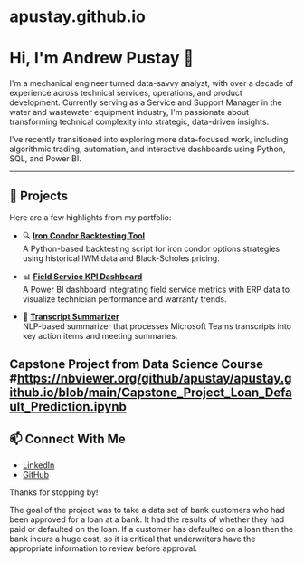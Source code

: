 # apustay.github.io

# Hi, I'm Andrew Pustay 👋

I'm a mechanical engineer turned data-savvy analyst, with over a decade of experience across technical services, operations, and product development. Currently serving as a Service and Support Manager in the water and wastewater equipment industry, I'm passionate about transforming technical complexity into strategic, data-driven insights.

I've recently transitioned into exploring more data-focused work, including algorithmic trading, automation, and interactive dashboards using Python, SQL, and Power BI.

---

## 🔧 Projects

Here are a few highlights from my portfolio:

- 🔍 **[Iron Condor Backtesting Tool](https://github.com/your-username/iron-condor-backtest)**  
  A Python-based backtesting script for iron condor options strategies using historical IWM data and Black-Scholes pricing.

- 📊 **[Field Service KPI Dashboard](https://github.com/your-username/field-service-dashboard)**  
  A Power BI dashboard integrating field service metrics with ERP data to visualize technician performance and warranty trends.

- 🧠 **[Transcript Summarizer](https://github.com/your-username/teams-transcript-summarizer)**  
  NLP-based summarizer that processes Microsoft Teams transcripts into key action items and meeting summaries.

Capstone Project from Data Science Course
#https://nbviewer.org/github/apustay/apustay.github.io/blob/main/Capstone_Project_Loan_Default_Prediction.ipynb
---

## 📫 Connect With Me

- [LinkedIn](https://www.linkedin.com/in/andrew-pustay)
- [GitHub](https://github.com/your-username)

Thanks for stopping by!




The goal of the project was to take a data set of bank customers who had been approved for a loan at a bank.  It had the results of whether they had paid or defaulted on the loan.  If a customer has defaulted on a loan then the bank incurs a huge cost, so it is critical that underwriters have the appropriate information to review before approval.
